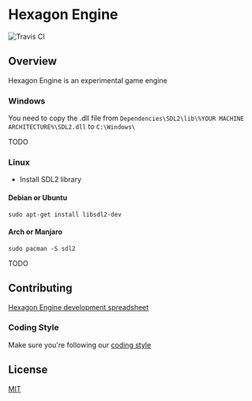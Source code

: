 # Hexagon Engine

![Travis CI](https://travis-ci.org/andraantariksa/hexagon-engine.svg?branch=master)

## Overview

Hexagon Engine is an experimental game engine

### Windows

You need to copy the .dll file from `Dependencies\SDL2\lib\%YOUR MACHINE ARCHITECTURE%\SDL2.dll` to `C:\Windows\`

TODO

### Linux

- Install SDL2 library

#### Debian or Ubuntu

```
sudo apt-get install libsdl2-dev
```

#### Arch or Manjaro

```
sudo pacman -S sdl2
```

TODO

## Contributing

[Hexagon Engine development spreadsheet](https://docs.google.com/spreadsheets/d/1WMGvrobR7Ager_eN6XkKIVlJqdemyFAZAxzZmSg1G-s/edit?usp=sharing)

### Coding Style

Make sure you're following our [coding style](Docs/CodingStyle.md)

## License

[MIT](LICENSE)